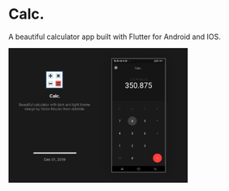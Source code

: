 # Calc.

A beautiful calculator app built with Flutter for Android and IOS.



<img src="https://raw.githubusercontent.com/VamsiSmart/MyFlutterPro/assets/assets/1.calc.png" alt="drawing" width="70%"/>

